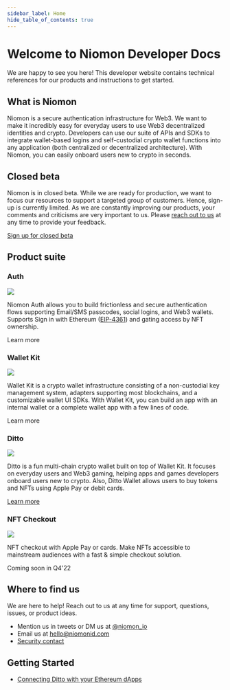 ```yaml
---
sidebar_label: Home
hide_table_of_contents: true
---
```


# Welcome to Niomon Developer Docs

We are happy to see you here! This developer website contains technical references for our products
and instructions to get started.

## What is Niomon

Niomon is a secure authentication infrastructure for Web3. We want to make it incredibly easy for
everyday users to use Web3 decentralized identities and crypto. Developers can use our suite of
APIs and SDKs to integrate wallet-based logins and self-custodial crypto wallet functions into any
application (both centralized or decentralized architecture). With Niomon, you can easily onboard
users new to crypto in seconds.

## Closed beta

Niomon is in closed beta. While we are ready for production, we want to focus our resources to
support a targeted group of customers. Hence, sign-up is currently limited. As we are constantly
improving our products, your comments and criticisms are very important to us. Please [reach out to
us](/docs/support) at any time to provide your feedback.

[Sign up for closed beta](https://niomon.io/signup)

## Product suite

<div class="product-grid">
  <div class="row">
    <div class="col col--3">
      <h3>Auth</h3>
      <p class="text--center">
        <img src={require('/img/web3_login.png').default} style={{maxHeight: '200px'}} />
      </p>
      <p>
        Niomon Auth allows you to build frictionless and secure authentication flows supporting
        Email/SMS passcodes, social logins, and Web3 wallets. Supports Sign in with Ethereum (<a
        href="https://eips.ethereum.org/EIPS/eip-4361">EIP-4361</a>) and gating access by NFT
        ownership.
      </p>
      <a class="">Learn more</a>
    </div>
    <div class="col col--3">
      <h3>Wallet Kit</h3>
      <p class="text--center">
        <img src={require('/img/wallet_kit.png').default} style={{maxHeight: '200px'}} />
      </p>
      <p>
        Wallet Kit is a crypto wallet infrastructure consisting of a non-custodial key management
        system, adapters supporting most blockchains, and a customizable wallet UI SDKs.  With
        Wallet Kit, you can build an app with an internal wallet or a complete wallet app with a
        few lines of code.
      </p>
      <a class="">Learn more</a>
    </div>
    <div class="col col--3">
      <h3>Ditto</h3>
      <p class="text--center">
        <img src={require('/img/ditto_app.png').default} style={{maxHeight: '200px'}} />
      </p>
      <p>
        Ditto is a fun multi-chain crypto wallet built on top of Wallet Kit. It focuses on everyday
        users and Web3 gaming, helping apps and games developers onboard users new to crypto. Also,
        Ditto Wallet allows users to buy tokens and NFTs using Apple Pay or debit cards.
      </p>
      <a target="_blank" href="https://ditto.xyz">Learn more</a>
    </div>
    <div class="col col--3">
      <h3>NFT Checkout</h3>
      <p class="text--center">
        <img src={require('/img/nft_checkout.png').default} style={{maxHeight: '200px'}} />
      </p>
      <p>
        NFT checkout with Apple Pay or cards. Make NFTs accessible to mainstream audiences with a
        fast & simple checkout solution.
      </p>
      <span class="badge badge--secondary">Coming soon in Q4'22</span>
    </div>
  </div>
</div>

## Where to find us

We are here to help! Reach out to us at any time for support, questions, issues, or product ideas.

  * Mention us in tweets or DM us at [@niomon_io](https://twitter.com/niomon_io)
  * Email us at hello@niomonid.com
  * [Security contact](/docs/security#security-contact)

## Getting Started

  * [Connecting Ditto with your Ethereum dApps](/docs/quickstarts/ditto-ethereum.md)
